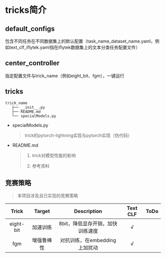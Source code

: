 # tricks简介

## default_configs

包含不同任务在不同数据集上的默认配置（task_name_dataset_name.yaml，例如text_clf_iflytek.yaml指在iflytek数据集上的文本分类任务配置文件）

## center_controller

指定配置文件与trick_name（例如eight_bit、fgm），一键运行

## tricks

```angular2html
trick_name
   ├── __init__.py
   ├── README.md
   └── specialModels.py
```

* specialModels.py

  > trick的pytorch-lightning实现与pytorch实现（伪代码）

* README.md

  > 1. trick对模型性能的影响
  >
  > 2. 参考资料

## 竞赛策略

> 本项目涉及且已实现的竞赛策略

|   Trick   |   Target   |           Description            | Text CLF | ToDo |
| :-------: | :--------: | :------------------------------: | :------: | :--: |
| eight-bit |  加速训练  | 8bit，降低显存开销，加快训练速度 |    √     |      |
|    fgm    | 增强鲁棒性 |  对抗训练，在embedding上加扰动   |    √     |      |
